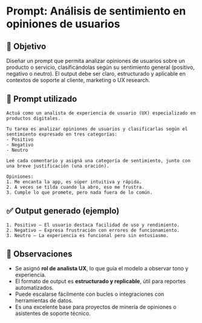 # Prompt: Análisis de sentimiento en opiniones de usuarios

## 🎯 Objetivo
Diseñar un prompt que permita analizar opiniones de usuarios sobre un producto o servicio, clasificándolas según su sentimiento general (positivo, negativo o neutro). El output debe ser claro, estructurado y aplicable en contextos de soporte al cliente, marketing o UX research.

## 🧠 Prompt utilizado
```
Actuá como un analista de experiencia de usuario (UX) especializado en productos digitales.

Tu tarea es analizar opiniones de usuarios y clasificarlas según el sentimiento expresado en tres categorías:
- Positivo
- Negativo
- Neutro

Leé cada comentario y asigná una categoría de sentimiento, junto con una breve justificación (una oración).

Opiniones:
1. Me encanta la app, es súper intuitiva y rápida.
2. A veces se tilda cuando la abro, eso me frustra.
3. Cumple lo que promete, pero nada fuera de lo común.
```

## ✅ Output generado (ejemplo)
```
1. Positivo – El usuario destaca facilidad de uso y rendimiento.
2. Negativo – Expresa frustración con errores de funcionamiento.
3. Neutro – La experiencia es funcional pero sin entusiasmo.
```

## 📌 Observaciones
- Se asignó **rol de analista UX**, lo que guía el modelo a observar tono y experiencia.
- El formato de output es **estructurado y replicable**, útil para reportes automatizados.
- Puede escalarse fácilmente con bucles o integraciones con herramientas de datos.
- Es una excelente base para proyectos de minería de opiniones o asistentes de soporte técnico.
